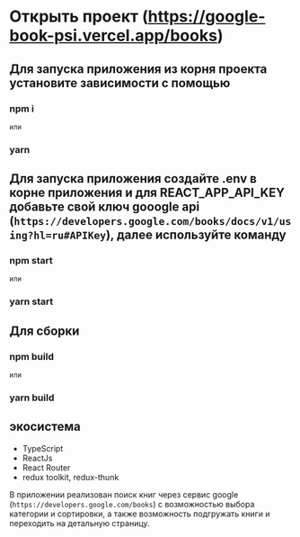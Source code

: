 # Открыть проект (https://google-book-psi.vercel.app/books)

## Для запуска приложения из корня проекта установите зависимости с помощью 

### npm i 
    или
### yarn

## Для запуска приложения создайте .env в корне приложения и для REACT_APP_API_KEY добавьте свой ключ gooogle api (`https://developers.google.com/books/docs/v1/using?hl=ru#APIKey`), далее используйте команду 

### npm start 
    или 
### yarn start

## Для сборки 

### npm build 
    или 
### yarn build

## экосистема 
- TypeScript
- ReactJs
- React Router
- redux toolkit, redux-thunk


В приложении реализован поиск книг через сервис google (`https://developers.google.com/books`) с возможностью выбора категории и сортировки, а также возможность подгружать книги и переходить на детальную страницу.





